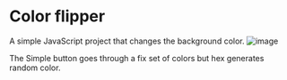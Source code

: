 # Color flipper
A simple JavaScript project that changes the background color.
![image](https://user-images.githubusercontent.com/96225596/170900672-153c56a6-086b-4fd7-a5e3-ad0a1ed11fda.png)

The Simple button goes through a fix set of colors but hex generates random color.